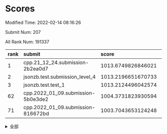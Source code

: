 # Scores

Modified Time: 2022-02-14 08:16:26

Submit Num: 207

All Rank Num: 191337

| rank |               submit               |       score        |       sigma        | pk_num |
| :--- | :--------------------------------- | :----------------- | :----------------- | :----- |
| 1    | cpp.21_12_24.submission-2b2ea0d7   | 1013.6749826846021 | 0.8155740513791623 | 3693   |
| 2    | jsonzb.test.submission_level_4     | 1013.2196651670733 | 0.8284211768349814 | 3698   |
| 3    | jsonzb.test.test_1                 | 1013.2124496042574 | 0.8181078360384587 | 3697   |
| 62   | cpp.2022_01_09.submission-5b0e3de2 | 1004.3731823930594 | 0.7225693484798442 | 3695   |
| 71   | cpp.2022_01_09.submission-816672bd | 1003.7043653124248 | 0.7010713657908336 | 3698   |


<details>
<summary>全部</summary>

| rank |                 submit                 |       score        |       sigma        | pk_num |
| :--- | :------------------------------------- | :----------------- | :----------------- | :----- |
| 1    | cpp.21_12_24.submission-2b2ea0d7       | 1013.6749826846021 | 0.8155740513791623 | 3693   |
| 2    | jsonzb.test.submission_level_4         | 1013.2196651670733 | 0.8284211768349814 | 3698   |
| 3    | jsonzb.test.test_1                     | 1013.2124496042574 | 0.8181078360384587 | 3697   |
| 4    | gobigger.level_3.submission_level_3_29 | 1011.9317319602358 | 0.788513530887435  | 3694   |
| 5    | gobigger.level_3.submission_level_3_2  | 1011.8659335473658 | 0.8008941474890247 | 3700   |
| 6    | gobigger.level_3.submission_level_3_38 | 1011.8258114705064 | 0.7993987518536096 | 3698   |
| 7    | gobigger.level_3.submission_level_3_10 | 1011.7403524633537 | 0.789050688911959  | 3700   |
| 8    | gobigger.level_3.submission_level_3_14 | 1011.4502932610765 | 0.7911916370806508 | 3698   |
| 9    | gobigger.level_3.submission_level_3_30 | 1011.0163515686198 | 0.7620594719100847 | 3697   |
| 10   | gobigger.level_3.submission_level_3_23 | 1010.9840710712191 | 0.7669281341978186 | 3695   |
| 11   | gobigger.level_3.submission_level_3_40 | 1010.7608431527409 | 0.7781634111257513 | 3697   |
| 12   | gobigger.level_3.submission_level_3_24 | 1010.750799168009  | 0.7597841159757645 | 3700   |
| 13   | gobigger.level_3.submission_level_3_12 | 1010.7107269268192 | 0.756663809440733  | 3698   |
| 14   | gobigger.level_3.submission_level_3_3  | 1010.471563293883  | 0.752926869666661  | 3695   |
| 15   | gobigger.level_3.submission_level_3_31 | 1010.3879460334854 | 0.7646660054775829 | 3700   |
| 16   | gobigger.level_3.submission_level_3_16 | 1010.3592499196016 | 0.7623380663473438 | 3697   |
| 17   | gobigger.level_3.submission_level_3_7  | 1010.352497551657  | 0.7714903469866423 | 3695   |
| 18   | gobigger.level_3.submission_level_3_11 | 1010.310064376737  | 0.7584285361919443 | 3698   |
| 19   | gobigger.level_3.submission_level_3_1  | 1010.2673600457808 | 0.7415986424795388 | 3702   |
| 20   | gobigger.level_3.submission_level_3_18 | 1010.1220312144131 | 0.7462568621815738 | 3693   |
| 21   | gobigger.level_3.submission_level_3_4  | 1010.1195823390227 | 0.7884482530596083 | 3698   |
| 22   | gobigger.level_3.submission_level_3_32 | 1009.9037972530142 | 0.747094590592445  | 3699   |
| 23   | gobigger.level_3.submission_level_3_35 | 1009.8623179629097 | 0.7638844034472866 | 3692   |
| 24   | gobigger.level_3.submission_level_3_6  | 1009.8554784817003 | 0.7448520507195882 | 3692   |
| 25   | gobigger.level_3.submission_level_3_8  | 1009.8120470219225 | 0.7353713707194043 | 3696   |
| 26   | gobigger.level_3.submission_level_3_19 | 1009.8063512049209 | 0.7589465033824513 | 3700   |
| 27   | gobigger.level_3.submission_level_3_34 | 1009.7765719395842 | 0.7492324476981919 | 3697   |
| 28   | gobigger.level_3.submission_level_3_47 | 1009.7474128925055 | 0.7412229577501132 | 3699   |
| 29   | gobigger.level_3.submission_level_3_28 | 1009.7463705362198 | 0.7463342724359799 | 3697   |
| 30   | gobigger.level_3.submission_level_3_33 | 1009.6311046330958 | 0.7584704989527641 | 3697   |
| 31   | gobigger.level_3.submission_level_3_13 | 1009.6290062284089 | 0.7533925641202228 | 3696   |
| 32   | gobigger.level_3.submission_level_3_27 | 1009.6208883626643 | 0.765053714413214  | 3699   |
| 33   | gobigger.level_3.submission_level_3_20 | 1009.5961777123055 | 0.7637283053686593 | 3693   |
| 34   | gobigger.level_3.submission_level_3_45 | 1009.5587999988027 | 0.756476746256009  | 3696   |
| 35   | gobigger.level_3.submission_level_3_26 | 1009.5560072619809 | 0.7567738259166569 | 3702   |
| 36   | gobigger.level_3.submission_level_3_48 | 1009.4914913295879 | 0.7367330630968519 | 3698   |
| 37   | gobigger.level_3.submission_level_3_21 | 1009.4759020360067 | 0.7555890555899568 | 3700   |
| 38   | gobigger.level_3.submission_level_3_39 | 1009.4748439020725 | 0.7474366896488697 | 3699   |
| 39   | gobigger.level_3.submission_level_3_5  | 1009.426738115895  | 0.751174361240251  | 3694   |
| 40   | gobigger.level_3.submission_level_3_44 | 1009.3901432027702 | 0.7619395457966703 | 3701   |
| 41   | gobigger.level_3.submission_level_3_42 | 1009.3217915600529 | 0.7391148211391143 | 3696   |
| 42   | gobigger.level_3.submission_level_3_17 | 1009.2511192454288 | 0.7758637669786002 | 3698   |
| 43   | gobigger.level_3.submission_level_3_41 | 1009.1702146031754 | 0.7566171435495461 | 3698   |
| 44   | gobigger.level_3.submission_level_3_36 | 1009.109352881453  | 0.7626922882425136 | 3697   |
| 45   | gobigger.level_3.submission_level_3_0  | 1009.072410660211  | 0.741088928879799  | 3695   |
| 46   | gobigger.level_3.submission_level_3_22 | 1009.0410443367429 | 0.7352951208720913 | 3697   |
| 47   | gobigger.level_3.submission_level_3_25 | 1009.003371613889  | 0.7436255588444528 | 3702   |
| 48   | gobigger.level_3.submission_level_3_15 | 1009.0009539470799 | 0.7524776298879607 | 3700   |
| 49   | gobigger.level_3.submission_level_3_46 | 1008.7948413384614 | 0.7383432731346746 | 3697   |
| 50   | gobigger.level_3.submission_level_3_37 | 1008.7378013150558 | 0.7495073882880589 | 3694   |
| 51   | gobigger.level_3.submission_level_3_49 | 1008.7122519412704 | 0.7495359776342869 | 3693   |
| 52   | gobigger.level_3.submission_level_3_9  | 1008.670579986621  | 0.7481611635290121 | 3696   |
| 53   | gobigger.level_3.submission_level_3_43 | 1008.2257004294396 | 0.7328233844024357 | 3701   |
| 54   | gobigger.level_1.submission_level_1_39 | 1005.2324496429036 | 0.7131797121414201 | 3697   |
| 55   | gobigger.level_1.submission_level_1_33 | 1004.9394986192121 | 0.7263550503416547 | 3697   |
| 56   | gobigger.level_1.submission_level_1_17 | 1004.6779451675368 | 0.7208527422860677 | 3699   |
| 57   | gobigger.level_1.submission_level_1_35 | 1004.6268963094784 | 0.719778769030827  | 3694   |
| 58   | gobigger.level_1.submission_level_1_6  | 1004.5104207327302 | 0.7356700904834873 | 3700   |
| 59   | gobigger.level_1.submission_level_1_29 | 1004.4951963517916 | 0.7207533075261894 | 3698   |
| 60   | gobigger.level_1.submission_level_1_48 | 1004.4685027494348 | 0.7192150360611135 | 3697   |
| 61   | gobigger.level_1.submission_level_1_22 | 1004.3735501906963 | 0.7244379304981446 | 3697   |
| 62   | cpp.2022_01_09.submission-5b0e3de2     | 1004.3731823930594 | 0.7225693484798442 | 3695   |
| 63   | gobigger.level_1.submission_level_1_31 | 1004.3323713558592 | 0.7163970983381136 | 3696   |
| 64   | gobigger.level_1.submission_level_1_49 | 1004.2850352501703 | 0.7284799701579573 | 3697   |
| 65   | gobigger.level_1.submission_level_1_34 | 1004.118938216602  | 0.7155144188077538 | 3702   |
| 66   | gobigger.level_1.submission_level_1_43 | 1004.0620457476858 | 0.7091089046007659 | 3702   |
| 67   | gobigger.level_1.submission_level_1_7  | 1003.9319216083289 | 0.7072776001880278 | 3696   |
| 68   | gobigger.level_1.submission_level_1_15 | 1003.7980363889686 | 0.7109489749543976 | 3695   |
| 69   | gobigger.level_1.submission_level_1_27 | 1003.7867233250715 | 0.7082090805851291 | 3697   |
| 70   | gobigger.level_1.submission_level_1_44 | 1003.7112131846511 | 0.7026222202833001 | 3700   |
| 71   | cpp.2022_01_09.submission-816672bd     | 1003.7043653124248 | 0.7010713657908336 | 3698   |
| 72   | gobigger.level_1.submission_level_1_13 | 1003.5984960254984 | 0.7209965245585155 | 3698   |
| 73   | gobigger.level_1.submission_level_1_4  | 1003.5489124572599 | 0.7192483293853633 | 3696   |
| 74   | gobigger.level_1.submission_level_1_24 | 1003.5200897837003 | 0.7104251977986151 | 3696   |
| 75   | gobigger.level_1.submission_level_1_16 | 1003.4484122157562 | 0.7162117694013813 | 3700   |
| 76   | gobigger.level_1.submission_level_1_1  | 1003.4239525272309 | 0.7216630835637593 | 3698   |
| 77   | gobigger.level_1.submission_level_1_30 | 1003.3254974897836 | 0.7091947756002142 | 3699   |
| 78   | gobigger.level_1.submission_level_1_2  | 1003.2204672545005 | 0.7113274915695549 | 3695   |
| 79   | gobigger.level_1.submission_level_1_45 | 1003.2016034433225 | 0.7149321131259038 | 3695   |
| 80   | gobigger.level_1.submission_level_1_42 | 1003.1908877993764 | 0.7167925391002898 | 3701   |
| 81   | gobigger.level_1.submission_level_1_3  | 1003.0087072342872 | 0.7397062689469712 | 3699   |
| 82   | gobigger.level_1.submission_level_1_11 | 1002.966348907192  | 0.7241106428386899 | 3700   |
| 83   | gobigger.level_1.submission_level_1_23 | 1002.9371688786208 | 0.7069882855626396 | 3695   |
| 84   | gobigger.level_1.submission_level_1_20 | 1002.9042658048913 | 0.7111080089769095 | 3700   |
| 85   | gobigger.level_1.submission_level_1_37 | 1002.8555864008846 | 0.7329004872063152 | 3701   |
| 86   | gobigger.level_1.submission_level_1_12 | 1002.8469241659244 | 0.711937946998715  | 3693   |
| 87   | gobigger.level_1.submission_level_1_10 | 1002.8120504864809 | 0.7129255374357683 | 3697   |
| 88   | gobigger.level_1.submission_level_1_36 | 1002.7466017140733 | 0.7117480898844982 | 3694   |
| 89   | gobigger.level_1.submission_level_1_21 | 1002.7239013922285 | 0.7048223728124943 | 3697   |
| 90   | gobigger.level_1.submission_level_1_9  | 1002.7010457830228 | 0.7174812584528366 | 3692   |
| 91   | gobigger.level_1.submission_level_1_5  | 1002.6975513892259 | 0.7070759185806965 | 3697   |
| 92   | gobigger.level_1.submission_level_1_25 | 1002.6354110324748 | 0.707861631824275  | 3695   |
| 93   | gobigger.level_1.submission_level_1_47 | 1002.6345176794009 | 0.7216296610379525 | 3698   |
| 94   | gobigger.level_1.submission_level_1_19 | 1002.5256555130075 | 0.7156840786681494 | 3695   |
| 95   | gobigger.level_1.submission_level_1_40 | 1002.522266722715  | 0.721903768713186  | 3696   |
| 96   | gobigger.level_1.submission_level_1_18 | 1002.5068609036823 | 0.7153850806418646 | 3703   |
| 97   | gobigger.level_1.submission_level_1_41 | 1002.4597676459904 | 0.7064208285266678 | 3698   |
| 98   | gobigger.level_1.submission_level_1_0  | 1002.4393532570753 | 0.7060960827218847 | 3700   |
| 99   | gobigger.level_1.submission_level_1_38 | 1002.3740316876016 | 0.7107461784367745 | 3698   |
| 100  | gobigger.level_1.submission_level_1_46 | 1002.2539731102553 | 0.7147778739321325 | 3697   |
| 101  | gobigger.level_1.submission_level_1_14 | 1002.1790960200041 | 0.7136391040646904 | 3691   |
| 102  | gobigger.level_1.submission_level_1_26 | 1002.1333853550753 | 0.7126442296502616 | 3700   |
| 103  | gobigger.level_1.submission_level_1_32 | 1002.1036970898415 | 0.7087549679066507 | 3694   |
| 104  | gobigger.level_1.submission_level_1_28 | 1002.0564115780915 | 0.7102779775409406 | 3699   |
| 105  | gobigger.level_1.submission_level_1_8  | 1001.6263377605729 | 0.7159861932996578 | 3699   |
| 106  | gobigger.random.submission_random_44   | 997.4394482617652  | 0.7202331890614213 | 3696   |
| 107  | gobigger.random.submission_random_31   | 997.0831377396901  | 0.6983265485148878 | 3699   |
| 108  | gobigger.random.submission_random_12   | 997.0561199172508  | 0.7038820465032026 | 3697   |
| 109  | gobigger.random.submission_random_6    | 996.958492142334   | 0.7159987207027245 | 3696   |
| 110  | gobigger.random.submission_random_40   | 996.8186586741375  | 0.7073386609188412 | 3701   |
| 111  | gobigger.random.submission_random_36   | 996.7203548947969  | 0.7131985785654197 | 3700   |
| 112  | gobigger.random.submission_random_38   | 996.5826689160075  | 0.7088315759531328 | 3700   |
| 113  | gobigger.random.submission_random_42   | 996.5478640042322  | 0.7010255127250559 | 3696   |
| 114  | gobigger.random.submission_random_16   | 996.5299450932331  | 0.7083089045828311 | 3696   |
| 115  | gobigger.random.submission_random_49   | 996.4950633643308  | 0.7102142793044623 | 3694   |
| 116  | gobigger.random.submission_random_8    | 996.4872931547612  | 0.7128434152704243 | 3698   |
| 117  | gobigger.random.submission_random_39   | 996.3406818908043  | 0.7132524909488902 | 3699   |
| 118  | gobigger.random.submission_random_41   | 996.3337862340486  | 0.7083154758398249 | 3699   |
| 119  | gobigger.random.submission_random_21   | 996.2466966845267  | 0.7071698012898398 | 3691   |
| 120  | gobigger.random.submission_random_37   | 996.1932156819614  | 0.7103616115591342 | 3701   |
| 121  | gobigger.random.submission_random_0    | 996.093871160248   | 0.7140264524064857 | 3697   |
| 122  | gobigger.random.submission_random_20   | 996.07956417665    | 0.7004981019664466 | 3698   |
| 123  | gobigger.random.submission_random_18   | 996.0139089346378  | 0.7144651600371936 | 3699   |
| 124  | gobigger.random.submission_random_27   | 996.0012140931063  | 0.7055302922673417 | 3698   |
| 125  | gobigger.random.submission_random_7    | 995.966006687822   | 0.7191956759920142 | 3701   |
| 126  | gobigger.random.submission_random_28   | 995.9524167316373  | 0.7108823388046897 | 3700   |
| 127  | gobigger.random.submission_random_23   | 995.9279211507388  | 0.7409618577939887 | 3696   |
| 128  | gobigger.random.submission_random_47   | 995.9032500419186  | 0.7092850623832847 | 3695   |
| 129  | gobigger.random.submission_random_43   | 995.8542482293803  | 0.7246363369752258 | 3699   |
| 130  | gobigger.random.submission_random_35   | 995.8126755545674  | 0.7155453526465196 | 3702   |
| 131  | gobigger.random.submission_random_9    | 995.8122281623477  | 0.7269030701956113 | 3696   |
| 132  | gobigger.random.submission_random_19   | 995.7773850455392  | 0.713298116014778  | 3697   |
| 133  | gobigger.random.submission_random_25   | 995.7546660910688  | 0.7060370145041023 | 3703   |
| 134  | gobigger.random.submission_random_32   | 995.7464029367707  | 0.7078471343036885 | 3702   |
| 135  | gobigger.random.submission_random_10   | 995.6669138725125  | 0.7028089714848803 | 3701   |
| 136  | gobigger.random.submission_random_2    | 995.6560135834635  | 0.7182121068691899 | 3694   |
| 137  | gobigger.random.submission_random_33   | 995.6404983952261  | 0.7181897211238923 | 3694   |
| 138  | gobigger.random.submission_random_26   | 995.532343715229   | 0.7180013396206616 | 3691   |
| 139  | gobigger.random.submission_random_46   | 995.5191914884964  | 0.6970552890383965 | 3700   |
| 140  | gobigger.random.submission_random_1    | 995.421822140175   | 0.7145042856741132 | 3699   |
| 141  | gobigger.random.submission_random_17   | 995.3962361765556  | 0.7086616857559312 | 3698   |
| 142  | gobigger.random.submission_random_29   | 995.3446269881811  | 0.7112609458731812 | 3696   |
| 143  | gobigger.random.submission_random_4    | 995.2726298736621  | 0.704952669654714  | 3701   |
| 144  | gobigger.random.submission_random_48   | 995.1522021098356  | 0.715733509055378  | 3702   |
| 145  | gobigger.random.submission_random_15   | 995.1019497644404  | 0.7052366237009694 | 3702   |
| 146  | gobigger.random.submission_random_45   | 995.0549745838276  | 0.7095135645630825 | 3689   |
| 147  | gobigger.random.submission_random_34   | 995.0036206420322  | 0.6951889780060261 | 3697   |
| 148  | gobigger.random.submission_random_5    | 994.9870645572711  | 0.7216111334017005 | 3700   |
| 149  | gobigger.random.submission_random_24   | 994.9549699719937  | 0.7052549130137523 | 3694   |
| 150  | gobigger.random.submission_random_3    | 994.9513830534926  | 0.7241641462622698 | 3698   |
| 151  | gobigger.random.submission_random_22   | 994.9117668653179  | 0.7050925409719286 | 3697   |
| 152  | gobigger.random.submission_random_30   | 994.6891410261226  | 0.7138615899859923 | 3693   |
| 153  | gobigger.random.submission_random_13   | 994.5874162800656  | 0.7101546792798933 | 3696   |
| 154  | gobigger.random.submission_random_11   | 994.555040006242   | 0.7130987719801155 | 3699   |
| 155  | gobigger.random.submission_random_14   | 994.2557066258669  | 0.7063771710156211 | 3695   |
| 156  | gobigger.level_2.submission_level_2_21 | 994.0266884530832  | 0.7364191623963912 | 3695   |
| 157  | gobigger.level_2.submission_level_2_40 | 993.7420127164269  | 0.7209022490075547 | 3698   |
| 158  | gobigger.level_2.submission_level_2_24 | 993.5630944351582  | 0.7412043233667294 | 3693   |
| 159  | gobigger.level_2.submission_level_2_26 | 993.3085308776434  | 0.7396197440693951 | 3697   |
| 160  | gobigger.level_2.submission_level_2_42 | 993.2185943091924  | 0.7467253605375158 | 3693   |
| 161  | gobigger.level_2.submission_level_2_49 | 993.1697983381156  | 0.7318352743075804 | 3700   |
| 162  | gobigger.level_2.submission_level_2_8  | 993.1131524993119  | 0.7355789977572439 | 3695   |
| 163  | gobigger.level_2.submission_level_2_7  | 993.0367741503854  | 0.7344333855593306 | 3699   |
| 164  | gobigger.level_2.submission_level_2_48 | 992.9975236150007  | 0.7360664449065873 | 3698   |
| 165  | gobigger.level_2.submission_level_2_39 | 992.9536546654695  | 0.7589367212900053 | 3699   |
| 166  | gobigger.level_2.submission_level_2_44 | 992.9507424379908  | 0.7238740113597455 | 3702   |
| 167  | gobigger.level_2.submission_level_2_31 | 992.9395400618434  | 0.7445425896369915 | 3697   |
| 168  | gobigger.level_2.submission_level_2_16 | 992.861762290162   | 0.7365953666946743 | 3700   |
| 169  | gobigger.level_2.submission_level_2_2  | 992.8427920703753  | 0.7362257579061856 | 3697   |
| 170  | gobigger.level_2.submission_level_2_25 | 992.8012884475154  | 0.7201221985720073 | 3698   |
| 171  | gobigger.level_2.submission_level_2_12 | 992.7478581346769  | 0.735049507736163  | 3697   |
| 172  | gobigger.level_2.submission_level_2_14 | 992.739262108612   | 0.7296190427301655 | 3701   |
| 173  | gobigger.level_2.submission_level_2_4  | 992.7244913837558  | 0.7407775892151146 | 3698   |
| 174  | gobigger.level_2.submission_level_2_23 | 992.6796758740674  | 0.7432856953956476 | 3699   |
| 175  | gobigger.level_2.submission_level_2_9  | 992.6734087538081  | 0.7475095004540312 | 3696   |
| 176  | gobigger.level_2.submission_level_2_27 | 992.6435113537494  | 0.7396391683473862 | 3698   |
| 177  | gobigger.level_2.submission_level_2_17 | 992.5978830270025  | 0.7370626546775233 | 3693   |
| 178  | gobigger.level_2.submission_level_2_38 | 992.4651089150146  | 0.7558822909874249 | 3699   |
| 179  | gobigger.level_2.submission_level_2_46 | 992.4552582680185  | 0.7344005873312792 | 3701   |
| 180  | gobigger.level_2.submission_level_2_36 | 992.4527197067898  | 0.7482589893918514 | 3697   |
| 181  | gobigger.level_2.submission_level_2_45 | 992.4457562862492  | 0.7494560922199363 | 3696   |
| 182  | gobigger.level_2.submission_level_2_13 | 992.4136129299899  | 0.7280868297264034 | 3700   |
| 183  | gobigger.level_2.submission_level_2_20 | 992.3706003028802  | 0.7582176221547833 | 3697   |
| 184  | gobigger.level_2.submission_level_2_28 | 992.3330820117504  | 0.751063726967378  | 3696   |
| 185  | gobigger.level_2.submission_level_2_10 | 992.3232041481856  | 0.7296758393459623 | 3701   |
| 186  | gobigger.level_2.submission_level_2_0  | 992.322986168886   | 0.7486029219331534 | 3699   |
| 187  | gobigger.level_2.submission_level_2_1  | 992.2678571624975  | 0.7618562478752816 | 3695   |
| 188  | gobigger.level_2.submission_level_2_29 | 992.2321342300719  | 0.7295399604080239 | 3692   |
| 189  | gobigger.level_2.submission_level_2_41 | 992.2123314256477  | 0.7547010873091569 | 3696   |
| 190  | gobigger.level_2.submission_level_2_47 | 992.1195998536815  | 0.7286946782600106 | 3696   |
| 191  | gobigger.level_2.submission_level_2_22 | 992.0164984001433  | 0.7521821650508403 | 3692   |
| 192  | gobigger.level_2.submission_level_2_18 | 991.9712872533804  | 0.7309640342333935 | 3697   |
| 193  | gobigger.level_2.submission_level_2_19 | 991.9665383659328  | 0.7402294053362012 | 3699   |
| 194  | gobigger.level_2.submission_level_2_33 | 991.6544946907616  | 0.7799849413657871 | 3688   |
| 195  | gobigger.level_2.submission_level_2_43 | 991.5835895365966  | 0.7376135886294387 | 3694   |
| 196  | gobigger.level_2.submission_level_2_3  | 991.5606059490109  | 0.762302619610127  | 3698   |
| 197  | gobigger.level_2.submission_level_2_34 | 991.431385760033   | 0.7563024664664785 | 3696   |
| 198  | gobigger.level_2.submission_level_2_37 | 991.3696808409977  | 0.7454890246330407 | 3697   |
| 199  | gobigger.level_2.submission_level_2_15 | 991.3332210612     | 0.7426852839068199 | 3695   |
| 200  | gobigger.level_2.submission_level_2_6  | 991.2168184459896  | 0.7576990651866186 | 3697   |
| 201  | gobigger.level_2.submission_level_2_5  | 991.1991667393718  | 0.7601674204765416 | 3695   |
| 202  | gobigger.level_2.submission_level_2_35 | 990.5629461893194  | 0.752653701718927  | 3695   |
| 203  | gobigger.level_2.submission_level_2_11 | 990.5027465984133  | 0.7479364354302849 | 3699   |
| 204  | gobigger.level_2.submission_level_2_32 | 990.2376579860135  | 0.7522347135324587 | 3700   |
| 205  | gobigger.level_2.submission_level_2_30 | 989.9557045732421  | 0.7634930654503034 | 3697   |
| 206  | gobigger.none.submission_none_1        | 977.7038517898209  | 1.300460814519088  | 3701   |
| 207  | gobigger.none.submission_none_0        | 975.4656925859563  | 1.5913657354748636 | 3704   |

</details>